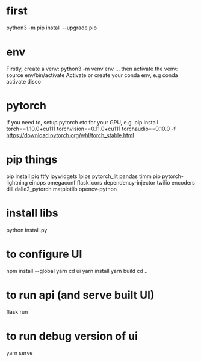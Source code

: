 
# first
python3 -m pip install --upgrade pip

# env
Firstly, create a venv: python3 -m venv env ... then activate the venv: source env/bin/activate
Activate or create your conda env, e.g conda activate disco

# pytorch
If you need to, setup pytorch etc for your GPU, e.g.
pip install torch==1.10.0+cu111 torchvision==0.11.0+cu111 torchaudio==0.10.0 -f https://download.pytorch.org/whl/torch_stable.html

# pip things
pip install piq ftfy ipywidgets lpips pytorch_lit pandas timm pip pytorch-lightning einops omegaconf flask_cors dependency-injector twilio encoders dill dalle2_pytorch matplotlib opencv-python

# install libs
python install.py

# to configure UI
npm install --global yarn
cd ui
yarn install
yarn build
cd ..

# to run api (and serve built UI)
flask run

# to run debug version of ui
yarn serve


